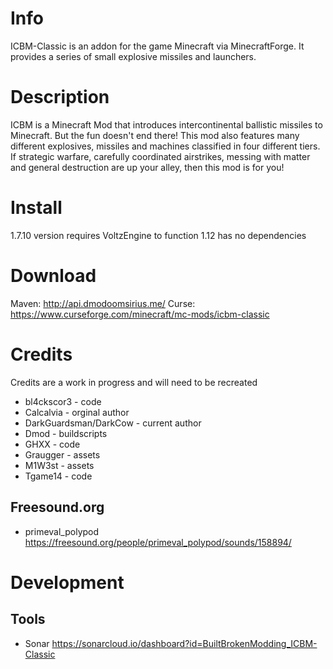 

# Info
ICBM-Classic is an addon for the game Minecraft via MinecraftForge. It provides a series of small explosive missiles and launchers.

# Description
ICBM is a Minecraft Mod that introduces intercontinental ballistic missiles to Minecraft. But the fun doesn't end there! This mod also features many different explosives, missiles and machines classified in four different tiers. If strategic warfare, carefully coordinated airstrikes, messing with matter and general destruction are up your alley, then this mod is for you!

# Install
1.7.10 version requires VoltzEngine to function
1.12 has no dependencies

# Download 
Maven: http://api.dmodoomsirius.me/
Curse: https://www.curseforge.com/minecraft/mc-mods/icbm-classic

# Credits
Credits are a work in progress and will need to be recreated
* bl4ckscor3 - code
* Calcalvia - orginal author
* DarkGuardsman/DarkCow - current author
* Dmod - buildscripts
* GHXX - code
* Graugger - assets
* M1W3st - assets
* Tgame14 - code

## Freesound.org 
* primeval_polypod      https://freesound.org/people/primeval_polypod/sounds/158894/


# Development

## Tools

* Sonar https://sonarcloud.io/dashboard?id=BuiltBrokenModding_ICBM-Classic
